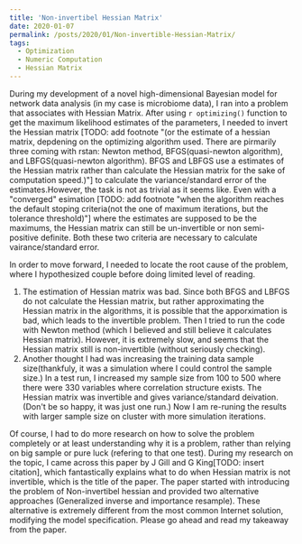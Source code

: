 ```yaml
---
title: 'Non-invertibel Hessian Matrix'
date: 2020-01-07
permalink: /posts/2020/01/Non-invertible-Hessian-Matrix/
tags:
  - Optimization
  - Numeric Computation
  - Hessian Matrix
---
```


During my development of a novel high-dimensional Bayesian model for network data analysis (in my case is microbiome data), I ran into a problem that associates with Hessian Matrix. After using `r optimizing()` function to get the maximum likelihood estimates of the parameters, I needed to invert the Hessian matrix [TODO: add footnote "(or the estimate of a hessian matrix, depdening on the optimizing algorithm used. There are pirmarily three coming with rstan: Newton method, BFGS(quasi-newton algorithm), and LBFGS(quasi-newton algorithm). BFGS and LBFGS use a estimates of the Hessian matrix rather than calculate the Hessian matrix for the sake of computation speed.)"] to calculate the variance/standard error of the estimates.However, the task is not as trivial as it seems like. Even with a "converged" esimation [TODO: add footnote "when the algorithm reaches the default stoping criteria(not the one of maximum iterations, but the tolerance threshold)"] where the estimates are supposed to be the maximums, the Hessian matrix can still be un-invertible or non semi-positive definite. Both these two criteria are necessary to calculate vairance/standard error.

In order to move forward, I needed to locate the root cause of the problem, where I hypothesized couple before doing limited level of reading.
1) The estimation of Hessian matrix was bad. Since both BFGS and LBFGS do not calculate the Hessian matrix, but rather approximating the Hessian matrix in the algorithms, it is possible that the apporximation is bad, which leads to the invertible problem. Then I tried to run the code with Newton method (which I believed and still believe it calculates Hessian matrix). However, it is extremely slow, and seems that the Hessian matrix still is non-invertible (without seriously checking).
2) Another thought I had was increasing the training data sample size(thankfuly, it was a simulation where I could control the sample size.) In a test run, I increased my sample size from 100 to 500 where there were 330 variables where correlation structure exists. The Hessian matrix was invertible and gives variance/standard deivation. (Don't be so happy, it was just one run.) Now I am re-runing the results with larger sample size on cluster with more simulation iterations.

Of course, I had to do more research on how to solve the problem completely or at least understanding why it is a problem, rather than relying on big sample or pure luck (refering to that one test). During my research on the topic, I came across this paper by J Gill and G King[TODO: insert citation], which fantastically explains what to do when Hessian matrix is not invertible, which is the title of the paper. The paper started with introducing the problem of Non-invertibel hessian and provided two alternative approaches (Generalized inverse and importance resample). These alternative is extremely different from the most common Internet solution, modifying the model specification. Please go ahead and read my takeaway from the paper.
